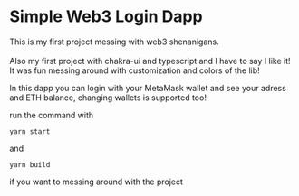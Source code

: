 # Simple Web3 Login Dapp

This is my first project messing with web3 shenanigans.
</br></br>
Also my first project with chakra-ui and typescript and I have to say I like it!
It was fun messing around with customization and colors of the lib! 

In this dapp you can login with your MetaMask wallet and see your adress and ETH balance, changing wallets is supported too!

run the command with

```
yarn start
```

and

```
yarn build
```

if you want to messing around with the project

